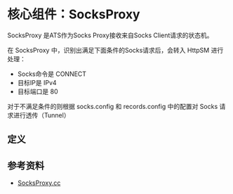 # 核心组件：SocksProxy

SocksProxy 是ATS作为Socks Proxy接收来自Socks Client请求的状态机。

在 SocksProxy 中，识别出满足下面条件的Socks请求后，会转入 HttpSM 进行处理：

- Socks命令是 CONNECT
- 目标IP是 IPv4
- 目标端口是 80

对于不满足条件的则根据 socks.config 和 records.config 中的配置对 Socks 请求进行透传（Tunnel）

## 定义

## 参考资料

- [SocksProxy.cc](http://github.com/apache/trafficserver/tree/master/proxy/SocksProxy.cc)
